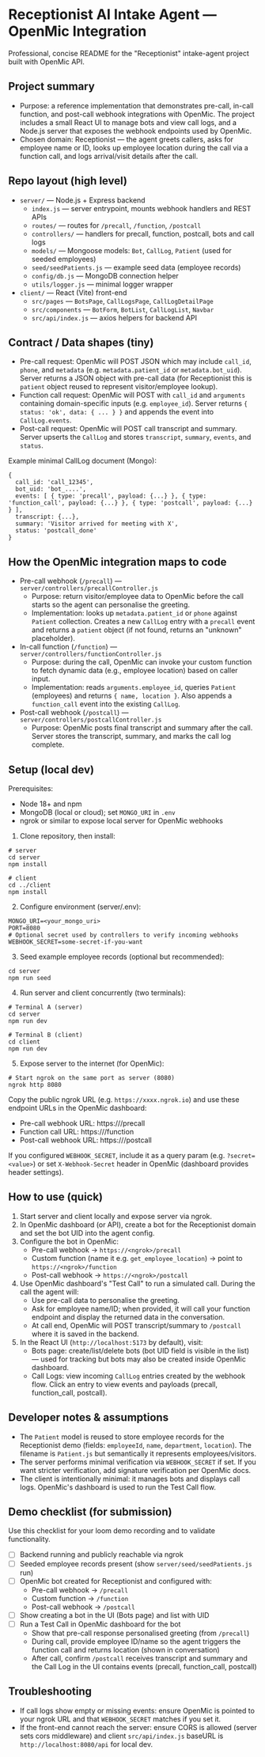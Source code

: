 # Receptionist AI Intake Agent — OpenMic Integration

Professional, concise README for the "Receptionist" intake-agent project built with OpenMic API.

## Project summary
- Purpose: a reference implementation that demonstrates pre-call, in-call function, and post-call webhook integrations with OpenMic. The project includes a small React UI to manage bots and view call logs, and a Node.js server that exposes the webhook endpoints used by OpenMic.
- Chosen domain: Receptionist — the agent greets callers, asks for employee name or ID, looks up employee location during the call via a function call, and logs arrival/visit details after the call.

## Repo layout (high level)
- `server/` — Node.js + Express backend
  - `index.js` — server entrypoint, mounts webhook handlers and REST APIs
  - `routes/` — routes for `/precall`, `/function`, `/postcall`
  - `controllers/` — handlers for precall, function, postcall, bots and call logs
  - `models/` — Mongoose models: `Bot`, `CallLog`, `Patient` (used for seeded employees)
  - `seed/seedPatients.js` — example seed data (employee records)
  - `config/db.js` — MongoDB connection helper
  - `utils/logger.js` — minimal logger wrapper
- `client/` — React (Vite) front-end
  - `src/pages` — `BotsPage`, `CallLogsPage`, `CallLogDetailPage`
  - `src/components` — `BotForm`, `BotList`, `CallLogList`, `Navbar`
  - `src/api/index.js` — axios helpers for backend API

## Contract / Data shapes (tiny)
- Pre-call request: OpenMic will POST JSON which may include `call_id`, `phone`, and `metadata` (e.g. `metadata.patient_id` or `metadata.bot_uid`). Server returns a JSON object with pre-call data (for Receptionist this is `patient` object reused to represent visitor/employee lookup).
- Function call request: OpenMic will POST with `call_id` and `arguments` containing domain-specific inputs (e.g. `employee_id`). Server returns `{ status: 'ok', data: { ... } }` and appends the event into `CallLog.events`.
- Post-call request: OpenMic will POST call transcript and summary. Server upserts the `CallLog` and stores `transcript`, `summary`, `events`, and `status`.

Example minimal CallLog document (Mongo):
```
{
  call_id: 'call_12345',
  bot_uid: 'bot_....',
  events: [ { type: 'precall', payload: {...} }, { type: 'function_call', payload: {...} }, { type: 'postcall', payload: {...} } ],
  transcript: {...},
  summary: 'Visitor arrived for meeting with X',
  status: 'postcall_done'
}
```

## How the OpenMic integration maps to code
- Pre-call webhook (`/precall`) — `server/controllers/precallController.js`
  - Purpose: return visitor/employee data to OpenMic before the call starts so the agent can personalise the greeting.
  - Implementation: looks up `metadata.patient_id` or `phone` against `Patient` collection. Creates a new `CallLog` entry with a `precall` event and returns a `patient` object (if not found, returns an "unknown" placeholder).
- In-call function (`/function`) — `server/controllers/functionController.js`
  - Purpose: during the call, OpenMic can invoke your custom function to fetch dynamic data (e.g., employee location) based on caller input.
  - Implementation: reads `arguments.employee_id`, queries `Patient` (employees) and returns `{ name, location }`. Also appends a `function_call` event into the existing `CallLog`.
- Post-call webhook (`/postcall`) — `server/controllers/postcallController.js`
  - Purpose: OpenMic posts final transcript and summary after the call. Server stores the transcript, summary, and marks the call log complete.

## Setup (local dev)
Prerequisites:
- Node 18+ and npm
- MongoDB (local or cloud); set `MONGO_URI` in `.env`
- ngrok or similar to expose local server for OpenMic webhooks

1. Clone repository, then install:

```
# server
cd server
npm install

# client
cd ../client
npm install
```

2. Configure environment (server/.env):

```
MONGO_URI=<your_mongo_uri>
PORT=8080
# Optional secret used by controllers to verify incoming webhooks
WEBHOOK_SECRET=some-secret-if-you-want
```

3. Seed example employee records (optional but recommended):

```
cd server
npm run seed
```

4. Run server and client concurrently (two terminals):

```
# Terminal A (server)
cd server
npm run dev

# Terminal B (client)
cd client
npm run dev
```

5. Expose server to the internet (for OpenMic):

```
# Start ngrok on the same port as server (8080)
ngrok http 8080
```

Copy the public ngrok URL (e.g. `https://xxxx.ngrok.io`) and use these endpoint URLs in the OpenMic dashboard:
- Pre-call webhook URL: https://<ngrok>/precall
- Function call URL: https://<ngrok>/function
- Post-call webhook URL: https://<ngrok>/postcall

If you configured `WEBHOOK_SECRET`, include it as a query param (e.g. `?secret=<value>`) or set `X-Webhook-Secret` header in OpenMic (dashboard provides header settings).

## How to use (quick)
1. Start server and client locally and expose server via ngrok.
2. In OpenMic dashboard (or API), create a bot for the Receptionist domain and set the bot UID into the agent config.
3. Configure the bot in OpenMic:
   - Pre-call webhook -> `https://<ngrok>/precall`
   - Custom function (name it e.g. `get_employee_location`) -> point to `https://<ngrok>/function`
   - Post-call webhook -> `https://<ngrok>/postcall`
4. Use OpenMic dashboard's "Test Call" to run a simulated call. During the call the agent will:
   - Use pre-call data to personalise the greeting.
   - Ask for employee name/ID; when provided, it will call your function endpoint and display the returned data in the conversation.
   - At call end, OpenMic will POST transcript/summary to `/postcall` where it is saved in the backend.
5. In the React UI (`http://localhost:5173` by default), visit:
   - Bots page: create/list/delete bots (bot UID field is visible in the list) — used for tracking but bots may also be created inside OpenMic dashboard.
   - Call Logs: view incoming `CallLog` entries created by the webhook flow. Click an entry to view events and payloads (precall, function_call, postcall).

## Developer notes & assumptions
- The `Patient` model is reused to store employee records for the Receptionist demo (fields: `employeeId`, `name`, `department`, `location`). The filename is `Patient.js` but semantically it represents employees/visitors.
- The server performs minimal verification via `WEBHOOK_SECRET` if set. If you want stricter verification, add signature verification per OpenMic docs.
- The client is intentionally minimal: it manages bots and displays call logs. OpenMic's dashboard is used to run the Test Call flow.

## Demo checklist (for submission)
Use this checklist for your loom demo recording and to validate functionality.

- [ ] Backend running and publicly reachable via ngrok
- [ ] Seeded employee records present (show `server/seed/seedPatients.js` run)
- [ ] OpenMic bot created for Receptionist and configured with:
  - Pre-call webhook -> `/precall`
  - Custom function -> `/function`
  - Post-call webhook -> `/postcall`
- [ ] Show creating a bot in the UI (Bots page) and list with UID
- [ ] Run a Test Call in OpenMic dashboard for the bot
  - Show that pre-call response personalised greeting (from `/precall`)
  - During call, provide employee ID/name so the agent triggers the function call and returns location (shown in conversation)
  - After call, confirm `/postcall` receives transcript and summary and the Call Log in the UI contains events (precall, function_call, postcall)

## Troubleshooting
- If call logs show empty or missing events: ensure OpenMic is pointed to your ngrok URL and that `WEBHOOK_SECRET` matches if you set it.
- If the front-end cannot reach the server: ensure CORS is allowed (server sets cors middleware) and client `src/api/index.js` baseURL is `http://localhost:8080/api` for local dev.


